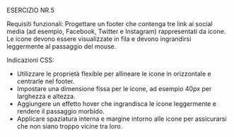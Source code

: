 ESERCIZIO NR.5

Requisiti funzionali:
Progettare un footer che contenga tre link ai social media (ad esempio, Facebook, Twitter e Instagram) rappresentati da icone. Le icone devono essere visualizzate in fila e devono ingrandirsi leggermente al passaggio del mouse.

Indicazioni CSS:

- Utilizzare le proprietà flexible per allineare le icone in orizzontale e centrarle nel footer.
- Impostare una dimensione fissa per le icone, ad esempio 40px per larghezza e altezza.
- Aggiungere un effetto hover che ingrandisca le icone leggermente e rendere il passaggio morbido.
- Applicare spaziatura interna e margine intorno alle icone per assicurarsi che non siano troppo vicine tra loro.